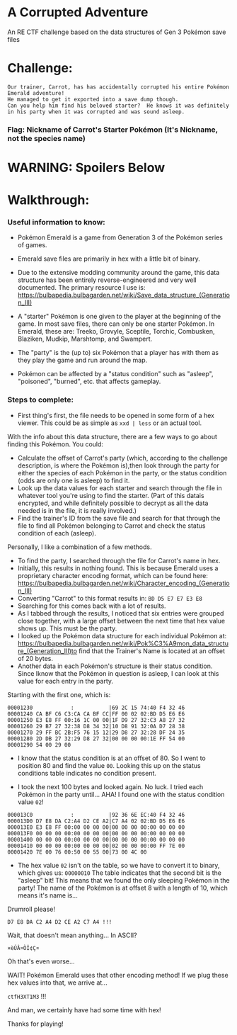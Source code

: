 # A Corrupted Adventure
An RE CTF challenge based on the data structures of Gen 3 Pokémon save files

# Challenge:
```
Our trainer, Carrot, has has accidentally corrupted his entire Pokémon Emerald adventure!
He managed to get it exported into a save dump though. 
Can you help him find his beloved starter?  He knows it was definitely in his party when it was corrupted and was sound asleep.  
```
### Flag:  Nickname of Carrot's Starter Pokémon (It's Nickname, not the species name)


######
######



# WARNING: Spoilers Below 



# Walkthrough:

### Useful information to know:
- Pokémon Emerald is a game from Generation 3 of the Pokémon series of games.  

- Emerald save files are primarily in hex with a little bit of binary.

- Due to the extensive modding community around the game, this data structure has been entirely reverse-engineered and very well documented. The primary resource I use is: https://bulbapedia.bulbagarden.net/wiki/Save_data_structure_(Generation_III)

- A "starter" Pokémon is one given to the player at the beginning of the game.  In most save files, there can only be one starter Pokémon.  In Emerald, these are: Treeko, Grovyle, Sceptile, Torchic, Combusken, Blaziken, Mudkip, Marshtomp, and Swampert.

- The "party" is the (up to) six Pokémon that a player has with them as they play the game and run around the map.  

- Pokémon can be affected by a "status condition" such as "asleep", "poisoned", "burned", etc. that affects gameplay.

### Steps to complete:
- First thing's first, the file needs to be opened in some form of a hex viewer.  This could be as simple as `xxd | less` or an actual tool.

With the info about this data structure, there are a few ways to go about finding this Pokémon.  You could:
- Calculate the offset of Carrot's party (which, according to the challenge description, is where the Pokémon is),then look through the party for either the species of each Pokémon in the party, or the status condition (odds are only one is asleep) to find it. 
- Look up the data values for each starter and search through the file in whatever tool you're using to find the starter.  (Part of this datais encrypted, and while definitely possible to decrypt as all the data needed is in the file, it is really involved.)
- Find the trainer's ID from the save file and search for that through the file to find all Pokémon belonging to Carrot and check the status condition of each (asleep).

Personally, I like a combination of a few methods.

- To find the party, I searched through the file for Carrot's name in hex.
- Initially, this results in nothing found.  This is because Emerald uses a proprietary character encoding format, which can be found here: https://bulbapedia.bulbagarden.net/wiki/Character_encoding_(Generation_III)
- Converting "Carrot" to this format results in: `BD D5 E7 E7 E3 E8`
- Searching for this comes back with a lot of results.  
- As I tabbed through the results, I noticed that six entries were grouped close together, with a large offset between the next time that hex value shows up. This must be the party.
- I looked up the Pokémon data structure for each individual Pokémon at: https://bulbapedia.bulbagarden.net/wiki/Pok%C3%A9mon_data_structure_(Generation_III)to find that the Trainer's Name is located at an offset of 20 bytes.  
- Another data in each Pokémon's structure is their status condition.  Since Iknow that the Pokémon in question is asleep, I can look at this value for each entry in the party.

Starting with the first one, which is:
```
00001230            :           |69 2C 15 74:40 F4 32 46
00001240 CA BF C6 C3:CA CA BF CC|FF 00 02 02:BD D5 E6 E6
00001250 E3 E8 FF 00:16 1C 00 00|1F D9 27 32:C3 A8 27 32
00001260 29 B7 27 32:38 D8 34 32|10 D8 91 32:0A D7 28 38
00001270 29 FF BC 2B:F5 76 15 12|29 D8 27 32:28 DF 24 35
00001280 2D DB 27 32:29 D8 27 32|00 00 00 00:1E FF 54 00
00001290 54 00 29 00
```
- I know that the status condition is at an offset of 80.  So I went to position 80 and find the value `00`.  Looking this up on the status conditions table indicates no condition present.

- I took the next 100 bytes and looked again.  No luck.  I tried each Pokémon in the party until... AHA!  I found one with the status condition value `02`!  
```
000013C0            :           |92 36 6E EC:40 F4 32 46
000013D0 D7 E8 DA C2:A4 D2 CE A2|C7 A4 02 02:BD D5 E6 E6
000013E0 E3 E8 FF 00:00 00 00 00|00 00 00 00:00 00 00 00
000013F0 00 00 00 00:00 00 00 00|00 00 00 00:00 00 00 00
00001400 00 00 00 00:00 00 00 00|00 00 00 00:00 00 00 00
00001410 00 00 00 00:00 00 00 00|02 00 00 00:00 FF 7E 00
00001420 7E 00 76 00:50 00 55 00|73 00 4C 00
```
- The hex value `02` isn't on the table, so we have to convert it to binary, which gives us: `00000010`  The table indicates that the second bit is the "asleep" bit!  This means that we found the only sleeping Pokémon in the party!  The name of the Pokémon is at offset 8 with a length of 10, which means it's name is...

Drumroll please!

`D7 E8 DA C2 A4 D2 CE A2 C7 A4 !!!`

Wait, that doesn't mean anything...  In ASCII?

`×èÚÂ¤ÒÎ¢Ç¤`

Oh that's even worse...

WAIT!  Pokémon Emerald uses that other encoding method! If we plug these hex values into that, we arrive at...

`ctfH3XT1M3` !!!

And man, we certainly have had some time with hex! 

Thanks for playing!

